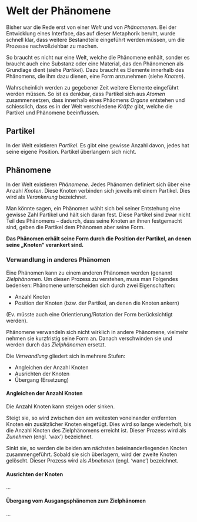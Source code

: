 # Welt der Phänomene

Bisher war die Rede erst von einer *Welt* und von *Phänomenen*. Bei der Entwicklung eines Interface, das auf dieser Metaphorik beruht, wurde schnell klar, dass weitere Bestandteile eingeführt werden müssen, um die Prozesse nachvollziehbar zu machen.

So braucht es nicht nur eine Welt, welche die Phänomene enhält, sonder es braucht auch eine Substanz oder eine Material, das den Phänomenen als Grundlage dient (siehe *Partikel*). Dazu braucht es Elemente innerhalb des Phänomens, die ihm dazu dienen, eine Form anzunehmen (siehe *Knoten*).

Wahrscheinlich werden zu gegebener Zeit weitere Elemente eingeführt werden müssen. So ist es denkbar, dass Partikel sich aus *Atomen* zusammensetzen, dass innerhalb eines Phäomens *Organe* entstehen und schiesslich, dass es in der Welt verschiedene *Kräfte* gibt, welche die Partikel und Phänomene beeinflussen.

## Partikel

In der Welt existieren *Partikel*. Es gibt eine gewisse Anzahl davon, jedes hat seine eigene Position. Partikel überlangern sich nicht.

## Phänomene

In der Welt existieren *Phänomene*. Jedes Phänomen definiert sich über eine Anzahl *Knoten*. Diese Knoten verbinden sich jeweils mit einem Partikel. Dies wird als *Verankerung* bezeichnet.

Man könnte sagen, ein Phänomen wählt sich bei seiner Entstehung eine gewisse Zahl Partikel und hält sich daran fest. Diese Partikel sind zwar nicht Teil des Phänomens – dadurch, dass seine Knoten an ihnen festgemacht sind, geben die Partikel dem Phänomen aber seine Form.

**Das Phänomen erhält seine Form durch die Position der Partikel, an denen seine „Knoten“ verankert sind.**

### Verwandlung in anderes Phänomen

Eine Phänomen kann zu einem anderen Phänomen werden (genannt *Zielphänomen*. Um diesen Prozess zu verstehen, muss man Folgendes bedenken: Phänomene unterscheiden sich durch zwei Eigenschaften:

- Anzahl Knoten
- Position der Knoten (bzw. der Partikel, an denen die Knoten ankern)

(Ev. müsste auch eine Orientierung/Rotation der Form berücksichtigt werden).

Phänomene verwandeln sich nicht wirklich in andere Phänomene, vielmehr nehmen sie kurzfristig seine Form an. Danach verschwinden sie und werden durch das *Zielphänomen* ersetzt.

Die *Verwandlung* gliedert sich in mehrere Stufen:

- Angleichen der Anzahl Knoten
- Ausrichten der Knoten
- Übergang (Ersetzung)

#### Angleichen der Anzahl Knoten

Die Anzahl Knoten kann steigen oder sinken.

Steigt sie, so wird zwischen den am weitesten voneinander entfernten Knoten ein zusätzlicher Knoten eingefügt. Dies wird so lange wiederholt, bis die Anzahl Knoten des Zielphänomens erreicht ist. Dieser Prozess wird als *Zunehmen* (engl. ‘wax’) bezeichnet.

Sinkt sie, so werden die beiden am nächsten beieinanderliegenden Knoten zusammengeführt. Sobald sie sich überlagern, wird der zweite Knoten gelöscht. Dieser Prozess wird als *Abnehmen* (engl. ‘wane’) bezeichnet.

#### Ausrichten der Knoten

…

#### Übergang vom Ausgangsphänomen zum Zielphänomen

…
